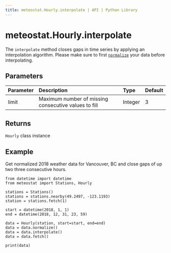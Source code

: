 ```yaml
---
title: meteostat.Hourly.interpolate | API | Python Library
---
```


# meteostat.Hourly.interpolate

The `interpolate` method closes gaps in time series by applying an interpolation algorithm. Please make sure to first [`normalize`](normalize) your data before interpolating.

## Parameters

| **Parameter** | **Description**                                      | **Type** | **Default** |
|:--------------|:-----------------------------------------------------|:---------|:------------|
| limit         | Maximum number of missing consecutive values to fill | Integer  | 3           |

## Returns

`Hourly` class instance

## Example

Get normalized 2018 weather data for Vancouver, BC and close gaps of up two three consecutive hours.

```python{13}
from datetime import datetime
from meteostat import Stations, Hourly

stations = Stations()
stations = stations.nearby(49.2497, -123.1193)
station = stations.fetch(1)

start = datetime(2018, 1, 1)
end = datetime(2018, 12, 31, 23, 59)

data = Hourly(station, start=start, end=end)
data = data.normalize()
data = data.interpolate()
data = data.fetch()

print(data)
```
